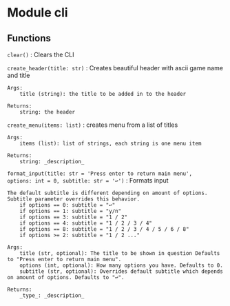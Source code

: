 Module cli
==========

Functions
---------

    
`clear()`
:   Clears the CLI

    
`create_header(title: str)`
:   Creates beautiful header with ascii game name and title
    
    Args:
        title (string): the title to be added in to the header
    
    Returns:
        string: the header

    
`create_menu(items: list)`
:   creates menu from a list of titles
    
    Args:
        items (list): list of strings, each string is one menu item
    
    Returns:
        string: _description_

    
`format_input(title: str = 'Press enter to return main menu', options: int = 0, subtitle: str = '↩')`
:   Formats input
    
    The default subtitle is different depending on amount of options. Subtitle parameter overrides this behavior.
        if options == 0: subtitle = "↩"
        if options == 1: subtitle = "y/n"
        if options == 3: subtitle = "1 / 2"
        if options == 4: subtitle = "1 / 2 / 3 / 4"
        if options == 8: subtitle = "1 / 2 / 3 / 4 / 5 / 6 / 8"
        if options >= 2: subtitle = "1 / 2 ..."
    
    Args:
        title (str, optional): The title to be shown in question Defaults to "Press enter to return main menu".
        options (int, optional): How many options you have. Defaults to 0.
        subtitle (str, optional): Overrides default subtitle which depends on amount of options. Defaults to "↩".
    
    Returns:
        _type_: _description_